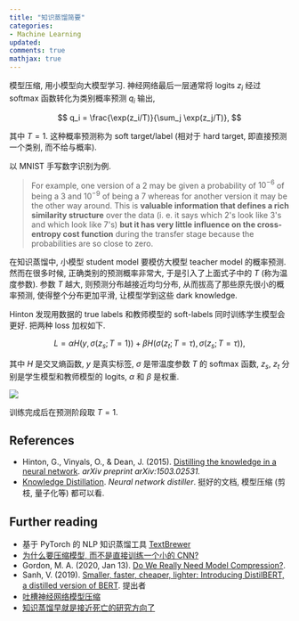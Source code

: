 ```yaml
---
title: "知识蒸馏简要"
categories: 
- Machine Learning
updated:
comments: true
mathjax: true
---
```


模型压缩, 用小模型向大模型学习. 神经网络最后一层通常将 logits $z_i$ 经过 softmax 函数转化为类别概率预测 $q_i$ 输出,

$$
q_i = \frac{\exp(z_i/T)}{\sum_j \exp(z_j/T)},
$$

其中 $T=1$. 这种概率预测称为 soft target/label (相对于 hard target, 即直接预测一个类别, 而不给与概率). 

<!-- more -->

以 MNIST 手写数字识别为例.

> For example, one version of a 2 may be given a probability of $10^{−6}$ of being a 3 and $10^{−9}$ of being a 7 whereas for another version it may be the other way around. This is **valuable information that defines a rich similarity structure** over the data (i. e. it says which 2's look like 3's and which look like 7's) **but it has very little influence on the cross-entropy cost function** during the transfer stage because the probabilities are so close to zero.

在知识蒸馏中, 小模型 student model 要模仿大模型 teacher model 的概率预测. 然而在很多时候, 正确类别的预测概率非常大, 于是引入了上面式子中的 $T$ (称为温度参数). 参数 $T$ 越大, 则预测分布越接近均匀分布, 从而拔高了那些原先很小的概率预测, 使得整个分布更加平滑, 让模型学到这些 dark knowledge.

Hinton 发现用数据的 true labels 和教师模型的 soft-labels 同时训练学生模型会更好. 把两种 loss 加权如下.

$$
L = \alpha H(y, \sigma(z_s; T=1)) + \beta H(\sigma(z_t; T=\tau), \sigma(z_s; T=\tau)),
$$

其中 $H$ 是交叉熵函数, $y$ 是真实标签, $\sigma$ 是带温度参数 $T$ 的 softmax 函数, $z_s$, $z_t$ 分别是学生模型和教师模型的 logits, $\alpha$ 和 $\beta$ 是权重.

![](https://shiina18.github.io/assets/posts/images/20210805233046017_2994.png)

训练完成后在预测阶段取 $T=1$.

## References

- Hinton, G., Vinyals, O., & Dean, J. (2015). [Distilling the knowledge in a neural network](https://arxiv.org/abs/1503.02531). *arXiv preprint arXiv:1503.02531.*
- [Knowledge Distillation](https://intellabs.github.io/distiller/knowledge_distillation.html). *Neural network distiller*. 挺好的文档, 模型压缩 (剪枝, 量子化等) 都可以看.

## Further reading

- 基于 PyTorch 的 NLP 知识蒸馏工具 [TextBrewer](https://github.com/airaria/TextBrewer)
- [为什么要压缩模型, 而不是直接训练一个小的 CNN?](https://www.zhihu.com/question/303922732)
- Gordon, M. A. (2020, Jan 13). [Do We Really Need Model Compression?](http://mitchgordon.me/machine/learning/2020/01/13/do-we-really-need-model-compression.html). 
- Sanh, V. (2019). [Smaller, faster, cheaper, lighter: Introducing DistilBERT, a distilled version of BERT](https://medium.com/huggingface/distilbert-8cf3380435b5). 提出者
- [吐槽神经网络模型压缩](https://www.zhihu.com/question/349948366)
- [知识蒸馏早就是接近死亡的研究方向了](https://www.zhihu.com/question/309808462/answer/2649118476)